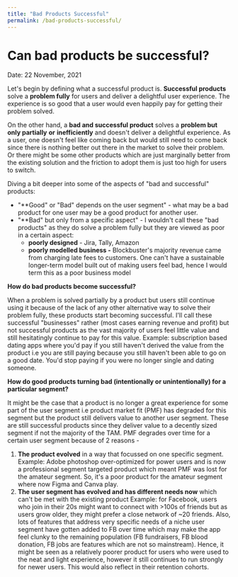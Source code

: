 ```yaml
---
title: "Bad Products Successful"
permalink: /bad-products-successful/
---
```

# Can bad products be successful?

Date: 22 November, 2021

Let's begin by defining what a successful product is. **Successful products** solve a **problem fully** for users and deliver a delightful user experience. The experience is so good that a user would even happily pay for getting their problem solved. 

On the other hand, a **bad and successful product** solves a **problem but only partially** **or** **inefficiently** and doesn't deliver a delightful experience. As a user, one doesn't feel like coming back but would still need to come back since there is nothing better out there in the market to solve their problem. Or there might be some other products which are just marginally better from the existing solution and the friction to adopt them is just too high for users to switch. 

Diving a bit deeper into some of the aspects of "bad and successful" products:

- "**Good" or "Bad" depends on the user segment" - what may be a bad product for one user may be a good product for another user.
- "**Bad" but only from a specific aspect" - I wouldn't call these "bad products" as they do solve a problem fully but they are viewed as poor in a certain aspect:
    - **poorly designed** - Jira, Tally, Amazon
    - **poorly modelled business -** Blockbuster's majority revenue came from charging late fees to customers. One can't have a sustainable longer-term model built out of making users feel bad, hence I would term this as a poor business model

**How do bad products become successful?**

When a problem is solved partially by a product but users still continue using it because of the lack of any other alternative way to solve their problem fully, these products start becoming successful. I'll call these successful "businesses" rather (most cases earning revenue and profit) but not successful products as the vast majority of users feel little value and still hesitatingly continue to pay for this value. Example: subscription based dating apps where you'd pay if you still haven't derived the value from the product i.e you are still paying because you still haven't been able to go on a good date. You'd stop paying if you were no longer single and dating someone. 

**How do good products turning bad (intentionally or unintentionally) for a particular segment?**

It might be the case that a product is no longer a great experience for some part of the user segment i.e product market fit (PMF) has degraded for this segment but the product still delivers value to another user segment. These are still successful products since they deliver value to a decently sized segment if not the majority of the TAM. PMF degrades over time for a certain user segment because of 2 reasons -

1. **The product evolved** in a way that focussed on one specific segment. Example: Adobe photoshop over-optimized for power users and is now a professional segment targeted product which meant PMF was lost for the amateur segment. So, it's a poor product for the amateur segment where now Figma and Canva play.
2. **The user segment has evolved and has different needs now** which can't be met with the existing product Example: for Facebook, users who join in their 20s might want to connect with >100s of friends but as users grow older, they might prefer a close network of ~20 friends. Also, lots of features that address very specific needs of a niche user segment have gotten added to FB over time which may make the app feel clunky to the remaining population (FB fundraisers, FB blood donation, FB jobs are features which are not so mainstream). Hence, it might be seen as a relatively poorer product for users who were used to the neat and light experience, however it still continues to run strongly for newer users. This would also reflect in their retention cohorts.